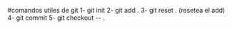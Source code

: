 #comandos utiles de git
1- git init 
2- git add .
3- git reset . (resetea el add)
4- git commit
5- git checkout -- . 